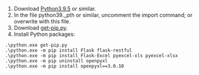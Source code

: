 1. Download [Python3.9.5](https://www.python.org/ftp/python/3.9.5/python-3.9.5-embed-amd64.zip) or similar.
2. In the file python39._pth or similar, uncomment the import command; or overwrite with this file.
3. Download [get-pip.py](https://bootstrap.pypa.io/get-pip.py).
4. Install Python packages:

```
.\python.exe get-pip.py
.\python.exe -m pip install Flask flask-restful
.\python.exe -m pip install Flask-Excel pyexcel-xls pyexcel-xlsx
.\python.exe -m pip uninstall openpyxl
.\python.exe -m pip install openpyxl==3.0.10
```